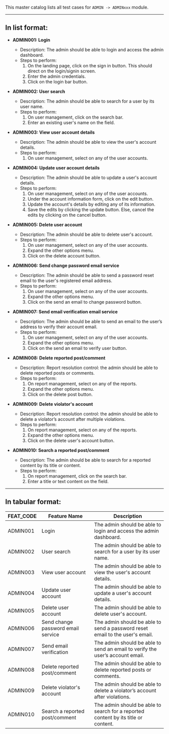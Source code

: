 This master catalog lists all test cases for `ADMIN -> ADMINxxx` module.

---

## In list format:

- **ADMIN001: Login**

  - Description: The admin should be able to login and access the admin dashboard.
  - Steps to perform:
    1. On the landing page, click on the sign in button. This should direct on the login/signin screen.
    2. Enter the admin credentials.
    3. Click on the login bar button.

- **ADMIN002: User search**

  - Description: The admin should be able to search for a user by its user name.
  - Steps to perform:
    1. On user management, click on the search bar.
    2. Enter an existing user's name on the field.

- **ADMIN003: View user account details**

  - Description: The admin should be able to view the user's account details.
  - Steps to perform:
    1. On user management, select on any of the user accounts.

- **ADMIN004: Update user account details**

  - Description: The admin should be able to update a user's account details.
  - Steps to perform:
    1. On user management, select on any of the user accounts.
    2. Under the account information form, click on the edit button.
    3. Update the account's details by editing any of its information.
    4. Save the edits by clicking the update button. Else, cancel the edits by clicking on the cancel button.

- **ADMIN005: Delete user account**

  - Description: The admin should be able to delete user's account.
  - Steps to perform:
    1. On user management, select on any of the user accounts.
    2. Expand the other options menu.
    3. Click on the delete account button.

- **ADMIN006: Send change password email service**

  - Description: The admin should be able to send a password reset email to the user's registered email address.
  - Steps to perform:
    1. On user management, select on any of the user accounts.
    2. Expand the other options menu.
    3. Click on the send an email to change password button.

- **ADMIN007: Send email verification email service**

  - Description: The admin should be able to send an email to the user’s address to verify their account email.
  - Steps to perform:
    1. On user management, select on any of the user accounts.
    2. Expand the other options menu.
    3. Click on the send an email to verify user button.

- **ADMIN008: Delete reported post/comment**

  - Description: Report resolution control: the admin should be able to delete reported posts or comments.
  - Steps to perform:
    1. On report management, select on any of the reports.
    2. Expand the other options menu.
    3. Click on the delete post button.

- **ADMIN009: Delete violator's account**

  - Description: Report resolution control: the admin should be able to delete a violator’s account after multiple violations.
  - Steps to perform:
    1. On report management, select on any of the reports.
    2. Expand the other options menu.
    3. Click on the delete user's account button.

- **ADMIN010: Search a reported post/comment**

  - Description: The admin should be able to search for a reported content by its title or content.
  - Steps to perform:
    1. On report management, click on the search bar.
    2. Enter a title or text content on the field.

---

## In tabular format:

| FEAT_CODE | Feature Name                       | Description                                                                            |
| --------- | ---------------------------------- | -------------------------------------------------------------------------------------- |
| ADMIN001  | Login                              | The admin should be able to login and access the admin dashboard.                      |
| ADMIN002  | User search                        | The admin should be able to search for a user by its user name.                        |
| ADMIN003  | View user account                  | The admin should be able to view the user's account details.                           |
| ADMIN004  | Update user account                | The admin should be able to update a user's account details.                           |
| ADMIN005  | Delete user account                | The admin should be able to delete user's account.                                     |
| ADMIN006  | Send change password email service | The admin should be able to send a password reset email to the user's email.           |
| ADMIN007  | Send email verification            | The admin should be able to send an email to verify the user’s account email.          |
| ADMIN008  | Delete reported post/comment       | The admin should be able to delete reported posts or comments.                         |
| ADMIN009  | Delete violator's account          | The admin should be able to delete a violator’s account after violations.              |
| ADMIN010  | Search a reported post/comment     | The admin should be able to search for a reported content by its title or content.     |
